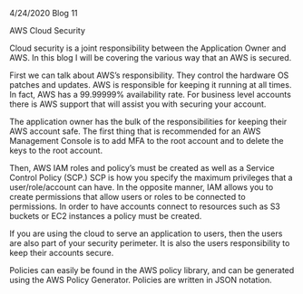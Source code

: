 4/24/2020 Blog 11

AWS Cloud Security

Cloud security is a joint responsibility between the Application Owner and AWS.  In this blog I will be covering the various way that an AWS is secured.

First we can talk about AWS’s responsibility. They control the hardware OS patches and updates. AWS is responsible for keeping it running at all times. In fact, AWS has a 99.99999% availability rate. For business level accounts there is AWS support that will assist you with securing your account.

The application owner has the bulk of the responsibilities for keeping their AWS account safe. The first thing that is recommended for an AWS Management Console is to add MFA to the root account and to delete the keys to the  root account.

Then, AWS IAM roles and policy’s must be created as well as a Service Control Policy (SCP.) SCP is how you specify the maximum privileges that a user/role/account can have. In the opposite manner, IAM allows you to create permissions that allow users or roles to be connected to permissions. In order to have accounts connect to resources such as S3 buckets or EC2 instances a policy must be created. 

If you are using the cloud to serve an application to users, then the users are also part of your security perimeter. It is also the users responsibility to keep their accounts secure.

Policies can easily be found in the AWS policy library, and can be generated using the AWS Policy Generator. Policies are written in JSON notation. 
